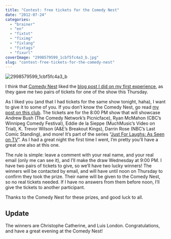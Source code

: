 ```yaml
---
title: "Contest: free tickets for the Comedy Nest"
date: "2012-07-24"
categories: 
  - "brainer"
  - "en"
  - "fixtxt"
  - "fiximg"
  - "fixlang"
  - "fixtags"
  - "fixurl"
coverImage: "2998579599_1cbf5fc4a3_b.jpg"
slug: "contest-free-tickets-for-the-comedy-nest"
---
```


![](images/2998579599_1cbf5fc4a3_b.jpg "2998579599_1cbf5fc4a3_b")

I think that [Comedy Nest](https://www.comedynest.com/) liked the [blog post I did on my first experience](https://fred.dev/the-comedy-nest/ "The Comedy Nest: laughter guaranteed"), as they gave me two pairs of tickets for one of the show this Thursday.

As I liked you (and that I had tickets for the same show tonight, haha), I want to give it to some of you. If you don’t know the Comedy Nest, go read [my post on this club](https://fred.dev/the-comedy-nest/ "The Comedy Nest: laughter guaranteed"). The tickets are for the 8:00 PM show that will showcase Andrew Bush (The Comedy Network’s Picnicface), Ryan McMahon (CBC’s Winnipeg Comedy Festival), Eddie de la Sieppe (MuchMusic’s Video on Trial), K. Trevor Wilson (A&E’s Breakout Kings), Darrin Rose (NBC’s Last Comic Standing), and more! It’s part of the series “[Just For Laughs: As Seen on TV](https://www.comedynest.com/upcoming-shows/just-for-laughs-as-seen-on-tv-%e2%80%a2-july-22-28-13-shows-4/)”. As I had a great night the first time I went, I’m pretty you’ll have a great one also at this one.

The rule is simple: leave a comment with your real name, and your real email (only me can see it), and I’ll make the draw Wednesday at 9:00 PM. I have two pairs of tickets to give, so we’ll have two lucky winners! The winners will be contacted by email, and will have until noon on Thursday to confirm they took the prize. Their name will be given to the Comedy Nest, so no real tickets needed. If I have no answers from them before noon, I’ll give the tickets to another participant.

Thanks to the Comedy Nest for these prizes, and good luck to all.

## Update

The winners are Christophe Catherine, and Luis London. Congratulations, and have a great evening at the Comedy Nest!
